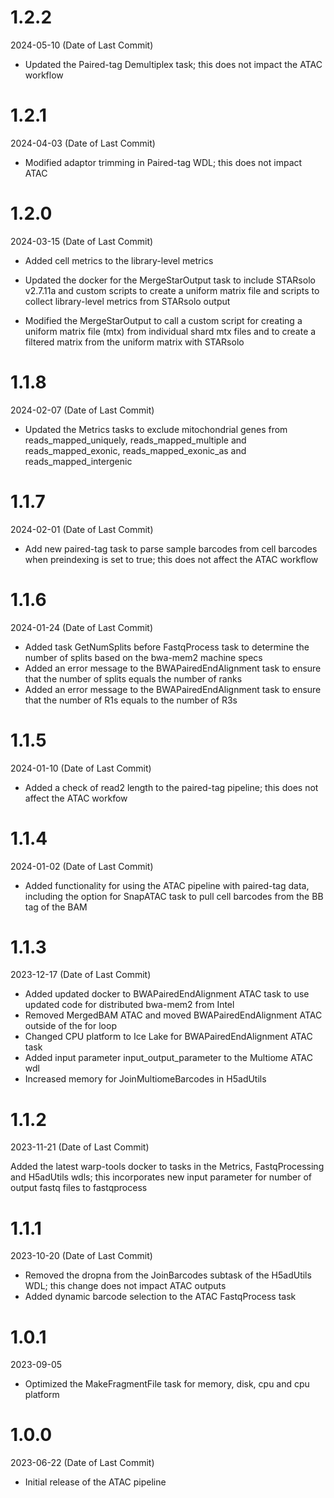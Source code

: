 # 1.2.2
2024-05-10 (Date of Last Commit)

* Updated the Paired-tag Demultiplex task; this does not impact the ATAC workflow

# 1.2.1
2024-04-03 (Date of Last Commit)
* Modified adaptor trimming in Paired-tag WDL; this does not impact ATAC

# 1.2.0
2024-03-15 (Date of Last Commit)

* Added cell metrics to the library-level metrics

* Updated the docker for the MergeStarOutput task to include STARsolo v2.7.11a and custom scripts to create a uniform matrix file and scripts to collect library-level metrics from STARsolo output

* Modified the MergeStarOutput to call a custom script for creating a uniform matrix file (mtx) from individual shard mtx files and to create a filtered matrix from the uniform matrix with STARsolo

# 1.1.8
2024-02-07 (Date of Last Commit)

* Updated the Metrics tasks to exclude mitochondrial genes from reads_mapped_uniquely, reads_mapped_multiple and reads_mapped_exonic, reads_mapped_exonic_as and reads_mapped_intergenic

# 1.1.7
2024-02-01 (Date of Last Commit)

* Add new paired-tag task to parse sample barcodes from cell barcodes when preindexing is set to true; this does not affect the ATAC workflow

# 1.1.6
2024-01-24 (Date of Last Commit)

* Added task GetNumSplits before FastqProcess task to determine the number of splits based on the bwa-mem2 machine specs
* Added an error message to the BWAPairedEndAlignment task to ensure that the number of splits equals the number of ranks
* Added an error message to the BWAPairedEndAlignment task to ensure that the number of R1s equals to the number of R3s

# 1.1.5 
2024-01-10 (Date of Last Commit)

* Added a check of read2 length to the paired-tag pipeline; this does not affect the ATAC workfow

# 1.1.4
2024-01-02 (Date of Last Commit)

* Added functionality for using the ATAC pipeline with paired-tag data, including the option for SnapATAC task to pull cell barcodes from the BB tag of the BAM

# 1.1.3
2023-12-17 (Date of Last Commit)

* Added updated docker to BWAPairedEndAlignment ATAC task to use updated code for distributed bwa-mem2 from Intel
* Removed MergedBAM ATAC and moved BWAPairedEndAlignment ATAC outside of the for loop
* Changed CPU platform to Ice Lake for BWAPairedEndAlignment ATAC task
* Added input parameter input_output_parameter to the Multiome ATAC wdl
* Increased memory for JoinMultiomeBarcodes in H5adUtils 

# 1.1.2
2023-11-21 (Date of Last Commit)

Added the latest warp-tools docker to tasks in the Metrics, FastqProcessing and H5adUtils wdls; this incorporates new input parameter for number of output fastq files to fastqprocess

# 1.1.1
2023-10-20 (Date of Last Commit)
* Removed the dropna from the JoinBarcodes subtask of the H5adUtils WDL; this change does not impact ATAC outputs
* Added dynamic barcode selection to the ATAC FastqProcess task

# 1.0.1
2023-09-05

* Optimized the MakeFragmentFile task for memory, disk, cpu and cpu platform

# 1.0.0
2023-06-22 (Date of Last Commit)

* Initial release of the ATAC pipeline

